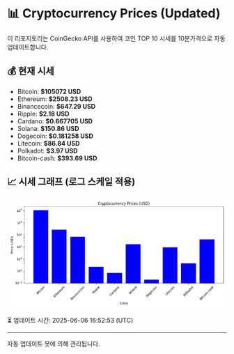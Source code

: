 
# 📊 Cryptocurrency Prices (Updated)

이 리포지토리는 CoinGecko API를 사용하여 코인 TOP 10 시세를 10분가격으로 자동 업데이트합니다.

## 💰 현재 시세
- Bitcoin: **$105072 USD**
- Ethereum: **$2508.23 USD**
- Binancecoin: **$647.29 USD**
- Ripple: **$2.18 USD**
- Cardano: **$0.667705 USD**
- Solana: **$150.86 USD**
- Dogecoin: **$0.181258 USD**
- Litecoin: **$86.84 USD**
- Polkadot: **$3.97 USD**
- Bitcoin-cash: **$393.69 USD**

## 📈 시세 그래프 (로그 스케일 적용)
![Crypto Prices](crypto_prices.png)

⏳ 업데이트 시간: 2025-06-06 16:52:53 (UTC)

---
자동 업데이트 봇에 의해 관리됩니다.
